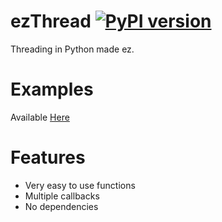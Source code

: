 # ezThread [![PyPI version](https://badge.fury.io/py/ezThread.svg)](https://badge.fury.io/py/ezThread)
Threading in Python made ez.

# Examples

Available [Here](https://github.com/Vilsol/ezThread/tree/master/examples)

# Features

* Very easy to use functions
* Multiple callbacks
* No dependencies